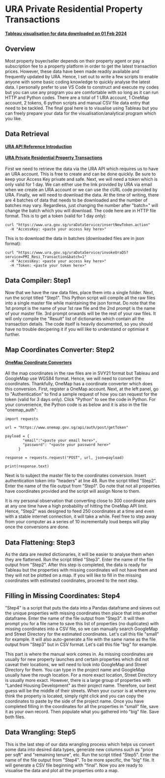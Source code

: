 # URA Private Residential Property Transactions
#### [Tableau visualisation for data downloaded on 01 Feb 2024](https://public.tableau.com/views/URAPrivateResidentialData01Feb2024/URAPrivateResidentialDataon01Feb2024?:language=en-US&:sid=&:display_count=n&:origin=viz_share_link)

## Overview

Most property buyer/seller depends on their property agent or pay a subscription fee to a property platform in order to get the latest transaction prices. 
However, these data have been made readily available and frequently updated by URA. 
Hence, I set out to write a few scripts to enable anyone with some basic coding knowledge to quickly analyse the latest data.
I personally prefer to use VS Code to construct and execute my codes but you can use any program you are comfortable with so long as it can run HTTP and Python codes. 
There are a total of 1 URA account, 1 OneMap account, 2 tokens, 6 python scripts and manual CSV file data entry that need to be tackled.
The final goal here is to visualise using Tableau but you can freely prepare your data for the visualisation/analytical program which you like.

## Data Retrieval
#### [URA API Reference Introduction](https://www.ura.gov.sg/maps/api/#introduction)
#### [URA Private Residential Property Transactions](https://www.ura.gov.sg/maps/api/#private-residential-property-transactions)

First we need to retrieve the data via the URA API which requires us to have an URA account. This is free to create and can be done quickly. Be sure to keep your Access Key private and safe.
Next, we will need a token which is only valid for 1 day. We can either use the link provided by URA via email when we create an URA account or we can use the cURL code provided by URA.
Finally, we will need to download the data. At the time of writing, there are 4 batches of data that needs to be downloaded and the number of batches may vary. Regardless, just changing the number after "batch=" will change the batch which you will download.
The code here are in HTTP file format. 
This is to get a token (valid for 1 day only):
```
curl "https://www.ura.gov.sg/uraDataService/insertNewToken.action"
  -H "AccessKey: <paste your access key here>"
```
This is to download the data in batches (downloaded files are in json format):
```
curl "https://www.ura.gov.sg/uraDataService/invokeUraDS?service=PMI_Resi_Transaction&batch=1"
  -H "AccessKey: <paste your access key here>"
  -H "Token: <paste your token here>"
```

## Data Compiler: Step1

Now that we have the raw data files, place them into a single folder. Next, run the script titled "Step1".
This Python script will compile all the raw files into a single master file while maintaining the json format. 
Do note that the 1st prompt is the name of your 1st raw file and the 2nd prompt is the name of your master file. 3rd prompt onwards will be the rest of your raw files.
It will only compile the "Result" list of dictionaries which contain all the transaction details.
The code itself is heavily documented, so you should have no trouble decipering it if you will like to understand or optimise it further.

## Map Coordinates Converter: Step2
#### [OneMap Coordinate Converters](https://www.onemap.gov.sg/apidocs/apidocs/#coordinateConverters)

All the map coordinates in the raw files are in SVY21 format but Tableau and GoogleMap use WGS84 format. Hence, we will need to convert the coordinates.
Thankfully, OneMap has a coordinate converter which does this conversion. First, register a OneMap account.
Next, at the left panel, go to "Authentication" to find a sample request of how you can request for the token (valid for 3 days only). Click "Python" to see the code in Python.
For your convenience, the Python code is as below and it is also in the file "onemap_auth":
```
import requests
      
url = "https://www.onemap.gov.sg/api/auth/post/getToken"
      
payload = {
        "email":"<paste your email here>",
        "password": "<paste your password here>"
      }
      
response = requests.request("POST", url, json=payload)
      
print(response.text)
```

Next is to subject the master file to the coordinates conversion. Insert authentication token into "headers" at line 48. Run the script titled "Step2".
Enter the name of the file output from "Step1".
Do note that not all properties have coordinates provided and the script will assign None to them.

It is my personal observation that converting close to 300 coordinate pairs at any one time have a high probability of hitting the OneMap API limit.
Hence, "Step2" was designed to feed 250 coordinates at a time and even with a stable internet connection, it will take a while.
Feel free to step away from your computer as a series of 10 incrementally loud beeps will play once the conversions are done.

## Data Flattening: Step3

As the data are nested dictionaries, it will be easier to analyse them when they are flattened. Run the script titled "Step3".
Enter the name of the file output from "Step2".
After this step is completed, the data is ready for Tableau but the properties with missing coordinates will not have them and they will not be plotted on a map.
If you will like to fill in the missing coordinates with estimated coordinates, proceed to the next step.

## Filling in Missing Coordinates: Step4

"Step4" is a script that puts the data into a Pandas dataframe and sieves out the unique properties with missing coordinates then place that into another dataframe.
Enter the name of the file output from "Step3".
It will then prompt you for a file name to save this list of properties (no duplicates) with missing coordinates into a CSV file, so we can manually search GoogleMap and Street Directory for the estimated coordinates. Let's call this file "small" for example.
It will also auto-generate a file with the same name as the file output from "Step3" but in CSV format. Let's call this file "big" for example.

This part is where the manual work comes in. As missing coordinates are usually for new property launches and certain properties which did not caveat their locations, we will need to look into GoogleMap and Street Directory for them.
You can type in the project name and GoogleMap usually have the rough location. For a more exact location, Street Directory is usually more exact. 
However, there is a large group of properties with "Landed Housing Development" as their project name. Therefore, our best guess will be the middle of their streets.
When your cursor is at where you think the property is located, simply right click and you can copy the coordinates to paste by the side of the project name.
Once you have completed filling in the coordinates for all the properties in "small" file, save it as your own record. Then populate what you gathered into "big" file.
Save both files.

## Data Wrangling: Step5

This is the last step of our data wrangling process which helps us convert some data into desired data types, generate new columns such as "price per sqft" and "remaining tenure", etc.
Run the script titled "Step5".
Enter the name of the file output from "Step4". To be more specific, the "big" file.
It will generate a CSV file beginning with "final".
Now you are ready to visualise the data and plot all the properties onto a map.
